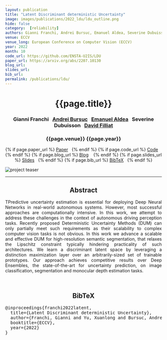 ```yaml
---
layout: publication
title: "Latent Discriminant deterministic Uncertainty" 
image: images/publications/2022_ldu/ldu_outline.png
hide: false
category:  [reliability]
authors: Gianni Franchi, Andrei Bursuc, Emanuel Aldea, Severine Dubuisson, and David Filliat
venue: ECCV
venue_long: European Conference on Computer Vision (ECCV)
year: 2022
month: 10
code_url: https://github.com/ENSTA-U2IS/LDU
paper_url: https://arxiv.org/abs/2207.10130
blog_url: 
slides_url: 
bib_url: 
permalink: /publications/ldu/
---
```


<h1 align="center"> {{page.title}} </h1>
<!-- Simple call of authors -->
<!-- <h3 align="center"> {{page.authors}} </h3> -->
<!-- Alternatively you can add links to author pages -->
<h3 align="center"> Gianni Franchi&nbsp;&nbsp; <a href="https://abursuc.github.io/">Andrei Bursuc</a>&nbsp;&nbsp; <a href="http://hebergement.u-psud.fr/emi/">Emanuel Aldea</a>&nbsp;&nbsp; Severine Dubuisson&nbsp;&nbsp; <a href="https://perso.ensta-paris.fr/~filliat/en/">David Filliat</a></h3>



<h3 align="center"> {{page.venue}} {{page.year}} </h3>

<div align="center">
  <p>
    {% if page.paper_url %}
    <a href="{{ page.paper_url }}"><i class="far fa-file-pdf"></i> Paper</a>&nbsp;&nbsp;
    {% endif %}
    {% if page.code_url %}
    <a href="{{ page.code_url }}"><i class="fab fa-github"></i> Code</a> &nbsp;&nbsp;
    {% endif %}
    {% if page.blog_url %}
    <a href="{{ page.blog_url }}"><i class="fab fa-blogger"></i> Blog</a> &nbsp;&nbsp;
    {% endif %}
    {% if page.slides_url %}
    <a href="{{ page.slides_url }}"><i class="far fa-file-pdf"></i> Slides</a>&nbsp;&nbsp;
    {% endif %}
    {% if page.bib_url %}
    <a href="{{ page.bib_url}}"><i class="far fa-file-alt"></i> BibTeX</a>&nbsp;&nbsp;
    {% endif %}
  </p>
</div>


<div class="publication-teaser">
    <img src="../../{{ page.image }}" alt="project teaser"/>
</div>

<hr>

<h2  align="center"> Abstract</h2>

<p align="justify">TPredictive uncertainty estimation is essential for deploying Deep Neural Networks in real-world autonomous systems. However, most successful approaches are computationally intensive. In this work, we attempt to address these challenges in the context of autonomous driving perception tasks. Recently proposed Deterministic Uncertainty Methods (DUM) can only partially meet such requirements as their scalability to complex computer vision tasks is not obvious. In this work we advance a scalable and effective DUM for high-resolution semantic segmentation, that relaxes the Lipschitz constraint typically hindering practicality of such architectures. We learn a discriminant latent space by leveraging a distinction maximization layer over an arbitrarily-sized set of trainable prototypes. Our approach achieves competitive results over Deep Ensembles, the state-of-the-art for uncertainty prediction, on image classification, segmentation and monocular depth estimation tasks.</p>

<br>

<h2  align="center">BibTeX</h2>
<left>
  <pre class="bibtex-box">
@inproceedings{franchi2022latent,
  title={Latent Discriminant deterministic Uncertainty},
  author={Franchi, Gianni and Yu, Xuanlong and Bursuc, Andrei and Aldea, Emanuel and Dubuisson, Severine and Filliat, David},
  booktitle={ECCV},
  year={2022}
}</pre>
</left>

<br>
